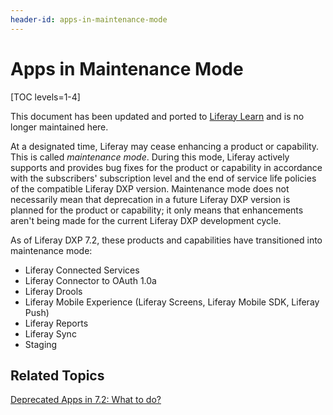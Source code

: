 ```yaml
---
header-id: apps-in-maintenance-mode
---
```


# Apps in Maintenance Mode

[TOC levels=1-4]

<aside class="alert alert-info">
  <span class="wysiwyg-color-blue120">This document has been updated and ported to <a href="https://learn.liferay.com/dxp/7.x/en/installation-and-upgrades/upgrading-liferay/reference/maintenance-mode-and-deprecations-in-7-2.html">Liferay Learn</a> and is no longer maintained here.</span>
</aside>

At a designated time, Liferay may cease enhancing a product or capability. This
is called *maintenance mode*. During this mode, Liferay actively supports and
provides bug fixes for the product or capability in accordance with the
subscribers' subscription level and the end of service life policies of the
compatible Liferay DXP version. Maintenance mode does not necessarily mean that
deprecation in a future Liferay DXP version is planned for the product or
capability; it only means that enhancements aren't being made for the current
Liferay DXP development cycle.

As of Liferay DXP 7.2, these products and capabilities have transitioned into
maintenance mode:

-   Liferay Connected Services
-   Liferay Connector to OAuth 1.0a
-   Liferay Drools
-   Liferay Mobile Experience (Liferay Screens, Liferay Mobile SDK, Liferay Push)
-   Liferay Reports
-   Liferay Sync
-   Staging

## Related Topics

[Deprecated Apps in 7.2: What to do?](/docs/7-2/deploy/-/knowledge_base/d/deprecated-apps-in-7-2-what-to-do)
